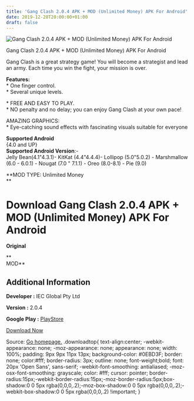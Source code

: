 ```yaml
---
title: 'Gang Clash 2.0.4 APK + MOD (Unlimited Money) APK For Android'
date: 2019-12-28T20:00:00+01:00
draft: false
---
```


![Gang Clash 2.0.4 APK + MOD (Unlimited Money) APK For Android](https://i1.wp.com/apkhome.net/wp-content/uploads/2019/12/Gang-Clash-2.0.4-APK-MOD-Unlimited-Money.png "Gang Clash 2.0.4 APK + MOD (Unlimited Money) APK For Android")

  

Gang Clash 2.0.4 APK + MOD (Unlimited Money) APK For Android

Gang Clash is a great strategy game! You will become a strategist and lead an army. Each time you win the fight, your mission is over.

**Features:**  
\* One finger control.  
\* Several unique levels.

\* FREE AND EASY TO PLAY.  
\* NO penalty and no delay; you can enjoy Gang Clash at your own pace!

AMAZING GRAPHICS:  
\* Eye-catching sound effects with fascinating visuals suitable for everyone

**Supported Android**  
{4.0 and UP}  
**Supported Android Version**:-  
Jelly Bean(4.1"4.3.1)- KitKat (4.4"4.4.4)- Lollipop (5.0"5.0.2) - Marshmallow (6.0 - 6.0.1) - Nougat (7.0 " 7.1.1) - Oreo (8.0-8.1) - Pie (9.0)

**MOD TYPE: Unlimited Money  
**

Download Gang Clash 2.0.4 APK + MOD (Unlimited Money) APK For Android
=====================================================================

**Original**

**  
MOD**

Additional Information
----------------------

**Developer :** IEC Global Pty Ltd

**Version :** 2.0.4

**Google Play :** [PlayStore](https://play.google.com/store/apps/details?id=com.IEC.gang.clash)

  

[Download Now](https://store4app.co/post/gang-clash-2-0-4-apk-mod-unlimited-money-apk-for-android_1577559560)

  
Source: [Go homepage.](https://store4app.co/post/gang-clash-2-0-4-apk-mod-unlimited-money-apk-for-android_1577559560) .downloadtop{ text-align:center; -webkit-appearance: none; -moz-appearance: none; appearance: none; width: 100%; padding: 9px 9px 11px 13px; background-color: #0EBD3F; border: none; color:#fff; border-radius: 3px; outline: none; font-weight;bold; font: 20px 'Open Sans', sans-serif; -webkit-font-smoothing: antialiased; -moz-osx-font-smoothing: grayscale; color: #fff; cursor: pointer; border-radius:15px;-webkit-border-radius:15px;-moz-border-radius:5px;box-shadow:0 0 5px rgba(0,0,0,.2);-moz-box-shadow:0 0 5px rgba(0,0,0,.2);-webkit-box-shadow:0 0 5px rgba(0,0,0,.2) !important; }